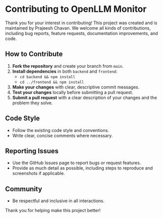 # Contributing to OpenLLM Monitor

Thank you for your interest in contributing! This project was created and is maintained by Prajeesh Chavan. We welcome all kinds of contributions, including bug reports, feature requests, documentation improvements, and code.

## How to Contribute

1. **Fork the repository** and create your branch from `main`.
2. **Install dependencies** in both `backend` and `frontend`:
   - `cd backend && npm install`
   - `cd ../frontend && npm install`
3. **Make your changes** with clear, descriptive commit messages.
4. **Test your changes** locally before submitting a pull request.
5. **Submit a pull request** with a clear description of your changes and the problem they solve.

## Code Style

- Follow the existing code style and conventions.
- Write clear, concise comments where necessary.

## Reporting Issues

- Use the GitHub Issues page to report bugs or request features.
- Provide as much detail as possible, including steps to reproduce and screenshots if applicable.

## Community

- Be respectful and inclusive in all interactions.

Thank you for helping make this project better!
